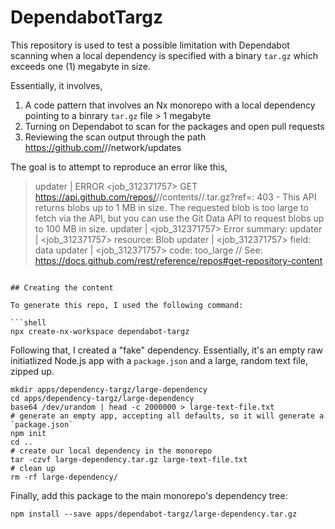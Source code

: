 

# DependabotTargz

This repository is used to test a possible limitation with Dependabot scanning when a local dependency is specified with a binary `tar.gz` which exceeds one (1) megabyte in size.

Essentially, it involves,

1. A code pattern that involves an Nx monorepo with a local dependency pointing to a binrary `tar.gz` file > 1 megabyte
2. Turning on Dependabot to scan for the packages and open pull requests
3. Reviewing the scan output through the path https://github.com/<org>/<repo>/network/updates

The goal is to attempt to reproduce an error like this,

> updater | ERROR <job_312371757> GET https://api.github.com/repos/<ORG>/<REPO>/contents/<PATH>/<FILENAME>.tar.gz?ref=<refid>: 403 - This API returns blobs up to 1 MB in size. The requested blob is too large to fetch via the API, but you can use the Git Data API to request blobs up to 100 MB in size.
updater | <job_312371757> Error summary:
updater | <job_312371757>   resource: Blob
updater | <job_312371757>   field: data
updater | <job_312371757>   code: too_large // See: https://docs.github.com/rest/reference/repos#get-repository-content
```

## Creating the content

To generate this repo, I used the following command:

```shell
npx create-nx-workspace dependabot-targz
```

Following that, I created a "fake" dependency. Essentially, it's an empty raw initiatlized Node.js app with a `package.json` and a large,
random text file, zipped up.

```shell
mkdir apps/dependency-targz/large-dependency
cd apps/dependency-targz/large-dependency
base64 /dev/urandom | head -c 2000000 > large-text-file.txt
# generate an empty app, accepting all defaults, so it will generate a `package.json`
npm init
cd ..
# create our local dependency in the monorepo
tar -czvf large-dependency.tar.gz large-text-file.txt
# clean up
rm -rf large-dependency/
```

Finally, add this package to the main monorepo's dependency tree:

```shell
npm install --save apps/dependabot-targz/large-dependency.tar.gz
```
